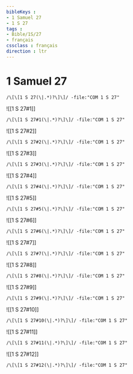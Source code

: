 ```yaml
---
bibleKeys : 
- 1 Samuel 27
- 1 S 27
tags : 
- Bible/1S/27
- français
cssclass : français
direction : ltr
---
```


# 1 Samuel 27

```query
/\[\[1 S 27(\|.*)?\]\]/ -file:"COM 1 S 27"
```



![[1 S 27#1]]

```query
/\[\[1 S 27#1(\|.*)?\]\]/ -file:"COM 1 S 27"
```

![[1 S 27#2]]

```query
/\[\[1 S 27#2(\|.*)?\]\]/ -file:"COM 1 S 27"
```

![[1 S 27#3]]

```query
/\[\[1 S 27#3(\|.*)?\]\]/ -file:"COM 1 S 27"
```

![[1 S 27#4]]

```query
/\[\[1 S 27#4(\|.*)?\]\]/ -file:"COM 1 S 27"
```

![[1 S 27#5]]

```query
/\[\[1 S 27#5(\|.*)?\]\]/ -file:"COM 1 S 27"
```

![[1 S 27#6]]

```query
/\[\[1 S 27#6(\|.*)?\]\]/ -file:"COM 1 S 27"
```

![[1 S 27#7]]

```query
/\[\[1 S 27#7(\|.*)?\]\]/ -file:"COM 1 S 27"
```

![[1 S 27#8]]

```query
/\[\[1 S 27#8(\|.*)?\]\]/ -file:"COM 1 S 27"
```

![[1 S 27#9]]

```query
/\[\[1 S 27#9(\|.*)?\]\]/ -file:"COM 1 S 27"
```

![[1 S 27#10]]

```query
/\[\[1 S 27#10(\|.*)?\]\]/ -file:"COM 1 S 27"
```

![[1 S 27#11]]

```query
/\[\[1 S 27#11(\|.*)?\]\]/ -file:"COM 1 S 27"
```

![[1 S 27#12]]

```query
/\[\[1 S 27#12(\|.*)?\]\]/ -file:"COM 1 S 27"
```

